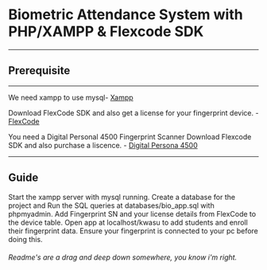 # Biometric Attendance System with PHP/XAMPP & Flexcode SDK

---
## Prerequisite
---


We need xampp to use mysql- [Xampp](https://www.apachefriends.org/index.html)

Download FlexCode SDK and also get a license for your fingerprint device. -  [FlexCode](https://flexcodesdk.com/)

You need  a Digital Personal 4500 Fingerprint Scanner
Download Flexcode SDK and also purchase a liscence.  - [Digital Persona 4500](https://www.amazon.com/Digital-Persona-U-are-U-4500-Fingerprint/dp/B075RSS2RQ)

---

## Guide
Start the xampp server with mysql running.
Create a database for the project and Run the SQL queries at databases/bio_app.sql with phpmyadmin.
Add Fingerprint SN and your license details from FlexCode to the device table.
Open app at localhost/kwasu to add students and enroll their fingerprint data.
Ensure your fingerprint is connected to your pc before doing this.


###### Readme's are a drag and deep down somewhere, you know i'm right.